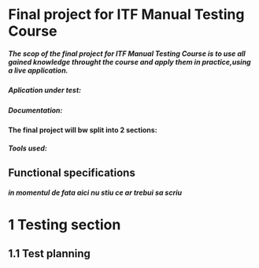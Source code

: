 # Final project for ITF Manual Testing Course 
##### The scop of the final project for ITF Manual Testing Course is to use all gained knowledge throught the course and apply them in practice,using a live application.
##### Aplication under test:
##### Documentation:
#### The final project will bw split into 2 sections:
##### Tools used:
## Functional specifications
##### in momentul de fata aici nu stiu ce ar trebui sa scriu 
# 1 Testing section
## 1.1 Test planning
